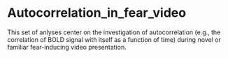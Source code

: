 # Autocorrelation_in_fear_video

This set of anlyses center on the investigation of autocorrelation (e.g., the correlation of BOLD signal with itself as a function of time) during novel or familiar fear-inducing video presentation.
